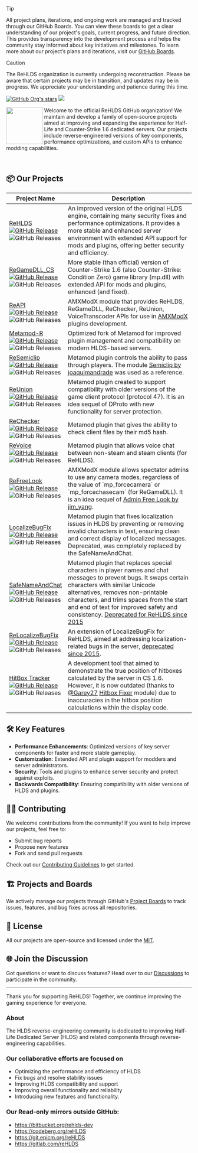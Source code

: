 > [!TIP]
> All project plans, iterations, and ongoing work are managed and tracked through our GitHub Boards. You can view these boards to get a clear understanding of our project's goals, current progress, and future direction. This provides transparency into the development process and helps the community stay informed about key initiatives and milestones. To learn more about our project’s plans and iterations, visit our [GitHub Boards](https://github.com/orgs/ReHLDS/projects).

> [!CAUTION]  
> The ReHLDS organization is currently undergoing reconstruction. Please be aware that certain projects may be in transition, and updates may be in progress. We appreciate your understanding and patience during this time.

<p align="left">
    <a href="https://github.com/orgs/rehlds/repositories"><img alt="GitHub Org's stars" src="https://img.shields.io/github/stars/rehlds?style=flat-square"/></a>
    <a href="https://t.me/ReHLDS_Community"><img src="https://img.shields.io/badge/any_text-Join-blue?style=flat-square&label=Telegram" /></a>
</p>

<p>
    <img align="left" width="100" height="100" src="https://avatars.githubusercontent.com/u/19829834?s=400&u=831357dc1ae5912297dddd88dc9e996ea0a6da76&v=4">

Welcome to the official ReHLDS GitHub organization! We maintain and develop a family of open-source projects aimed at improving and expanding the experience for Half-Life and Counter-Strike 1.6 dedicated servers. Our projects include reverse-engineered versions of key components, performance optimizations, and custom APIs to enhance modding capabilities.

</p>
<br>

## 📦 Our Projects

<table>
  <thead>
    <tr>
      <th>Project Name</th>
      <th>Description</th>
    </tr>
  </thead>
  <tbody>
    <tr>
      <td><a href="https://github.com/rehlds/rehlds">ReHLDS</a><br><a href="https://github.com/rehlds/rehlds/releases"><img alt="GitHub Release" src="https://img.shields.io/github/v/release/rehlds/rehlds?include_prereleases&style=flat-square"></a><br><img src="https://img.shields.io/github/downloads/rehlds/rehlds/total?style=flat-square" alt="GitHub Releases"></td>
      <td>An improved version of the original HLDS engine, containing many security fixes and performance optimizations. It provides a more stable and enhanced server environment with extended API support for mods and plugins, offering better security and efficiency.</td>
    </tr>
    <tr>
      <td><a href="https://github.com/rehlds/ReGameDLL_CS">ReGameDLL_CS</a><br><a href="https://github.com/rehlds/ReGameDLL_CS/releases"><img alt="GitHub Release" src="https://img.shields.io/github/v/release/s1lentq/ReGameDLL_CS?include_prereleases&style=flat-square"></a><br><img src="https://img.shields.io/github/downloads/s1lentq/ReGameDLL_CS/total?style=flat-square" alt="GitHub Releases"></td>
      <td>More stable (than official) version of Counter-Strike 1.6 (also Counter-Strike: Condition Zero) game library (mp.dll) with extended API for mods and plugins, enhanced (and fixed).</td>
    </tr>
    <tr>
      <td><a href="https://github.com/rehlds/reapi">ReAPI</a><br><a href="https://github.com/rehlds/reapi/releases"><img alt="GitHub Release" src="https://img.shields.io/github/v/release/rehlds/reapi?include_prereleases&style=flat-square"></a><br><img src="https://img.shields.io/github/downloads/rehlds/reapi/total?style=flat-square" alt="GitHub Releases"></td>
      <td>AMXModX module that provides ReHLDS, ReGameDLL, ReChecker, ReUnion, VoiceTranscoder APIs for use in <a href="https://github.com/alliedmodders/amxmodx">AMXModX</a> plugins development.</td>
    </tr>
    <tr>
      <td><a href="https://github.com/rehlds/Metamod-R">Metamod-R</a><br><a href="https://github.com/rehlds/Metamod-R/releases"><img alt="GitHub Release" src="https://img.shields.io/github/v/release/rehlds/Metamod-R?include_prereleases&style=flat-square"></a><br><img src="https://img.shields.io/github/downloads/rehlds/Metamod-R/total?style=flat-square" alt="GitHub Releases"></td>
      <td>Optimized fork of Metamod for improved plugin management and compatibility on modern HLDS-based servers.</td>
    </tr>
    <tr>
      <td><a href="https://github.com/rehlds/resemiclip">ReSemiclip</a><br><a href="https://github.com/rehlds/resemiclip/releases"><img alt="GitHub Release" src="https://img.shields.io/github/v/release/rehlds/resemiclip?include_prereleases&style=flat-square"></a><br><img src="https://img.shields.io/github/downloads/rehlds/resemiclip/total?style=flat-square" alt="GitHub Releases"></td>
      <td>Metamod plugin controls the ability to pass through players. The module <a href="https://forums.alliedmods.net/showthread.php?t=118322">Semiclip by joaquimandrade</a> was used as a reference.</td>
    </tr>
    <tr>
      <td><a href="https://github.com/rehlds/reunion">ReUnion</a><br><a href="https://github.com/rehlds/reunion/releases"><img alt="GitHub Release" src="https://img.shields.io/github/v/release/rehlds/reunion?include_prereleases&style=flat-square"></a><br><img src="https://img.shields.io/github/downloads/rehlds/reunion/total?style=flat-square" alt="GitHub Releases"></td>
      <td>Metamod plugin created to support compatibility with older versions of the game client protocol (protocol 47). It is an idea sequel of DProto with new functionality for server protection.</td>
    </tr>
    <tr>
      <td><a href="https://github.com/rehlds/rechecker">ReChecker</a><br><a href="https://github.com/rehlds/rechecker/releases"><img alt="GitHub Release" src="https://img.shields.io/github/v/release/rehlds/rechecker?include_prereleases&style=flat-square"></a><br><img src="https://img.shields.io/github/downloads/rehlds/rechecker/total?style=flat-square" alt="GitHub Releases"></td>
      <td>Metamod plugin that gives the ability to check client files by their md5 hash.</td>
    </tr>
    <tr>
      <td><a href="https://github.com/rehlds/revoice">ReVoice</a><br><a href="https://github.com/rehlds/revoice/releases"><img alt="GitHub Release" src="https://img.shields.io/github/v/release/rehlds/revoice?include_prereleases&style=flat-square"></a><br><img src="https://img.shields.io/github/downloads/rehlds/revoice/total?style=flat-square" alt="GitHub Releases"></td>
      <td>Metamod plugin that allows voice chat between non-steam and steam clients (for ReHLDS).</td>
    </tr>
    <tr>
      <td><a href="https://github.com/rehlds/refreelook">ReFreeLook</a><br><a href="https://github.com/rehlds/refreelook/releases"><img alt="GitHub Release" src="https://img.shields.io/github/v/release/rehlds/refreelook?include_prereleases&style=flat-square"></a><br><img src="https://img.shields.io/github/downloads/rehlds/refreelook/total?style=flat-square" alt="GitHub Releases"></td>
      <td>AMXModX module allows spectator admins to use any camera modes, regardless of the value of `mp_forcecamera` or `mp_forcechasecam` (for ReGameDLL). It is an idea sequel of <a href="https://forums.alliedmods.net/showthread.php?t=100067">Admin Free Look by jim_yang</a>.</td>
    </tr>
    <tr>
      <td><a href="https://github.com/s1lentq/localizebugfix">LocalizeBugFix</a><br><a href="https://github.com/s1lentq/localizebugfix/releases"><img alt="GitHub Release" src="https://img.shields.io/github/v/release/s1lentq/localizebugfix?include_prereleases&style=flat-square"></a><br><img src="https://img.shields.io/github/downloads/s1lentq/localizebugfix/total?style=flat-square" alt="GitHub Releases"></td>
      <td>Metamod plugin that fixes localization issues in HLDS by preventing or removing invalid characters in text, ensuring clean and correct display of localized messages. Deprecated, was completely replaced by the SafeNameAndChat.</td>
    </tr>
    <tr>
      <td><a href="https://github.com/WPMGPRoSToTeMa/SafeNameAndChat">SafeNameAndChat</a><br><a href="https://github.com/WPMGPRoSToTeMa/SafeNameAndChat/releases"><img alt="GitHub Release" src="https://img.shields.io/github/v/release/WPMGPRoSToTeMa/SafeNameAndChat?include_prereleases&style=flat-square"></a><br><img src="https://img.shields.io/github/downloads/WPMGPRoSToTeMa/SafeNameAndChat/total?style=flat-square" alt="GitHub Releases"></td>
      <td>Metamod plugin that replaces special characters in player names and chat messages to prevent bugs. It swaps certain characters with similar Unicode alternatives, removes non-printable characters, and trims spaces from the start and end of text for improved safety and consistency. <a href="https://github.com/rehlds/rehlds/issues/328#issuecomment-275837883">Deprecated for ReHLDS since 2015</a></td>
    </tr>
    <tr>
      <td><a href="https://github.com/rehlds/relocalizebugfix">ReLocalizeBugFix</a><br><a href="https://github.com/rehlds/relocalizebugfix/releases"><img alt="GitHub Release" src="https://img.shields.io/github/v/release/rehlds/relocalizebugfix?include_prereleases&style=flat-square"></a><br><img src="https://img.shields.io/github/downloads/rehlds/relocalizebugfix/total?style=flat-square" alt="GitHub Releases"></td>
      <td>An extension of LocalizeBugFix for ReHLDS, aimed at addressing localization-related bugs in the server, <a href="https://github.com/rehlds/rehlds/issues/328#issuecomment-275837883">deprecated since 2015</a>.</td>
    </tr>
    <tr>
      <td><a href="https://github.com/rehlds/hitboxtracker">HitBox Tracker</a><br><a href="https://github.com/rehlds/hitboxtracker/releases"><img alt="GitHub Release" src="https://img.shields.io/github/v/release/rehlds/hitboxtracker?include_prereleases&style=flat-square"></a><br><img src="https://img.shields.io/github/downloads/rehlds/hitboxtracker/total?style=flat-square" alt="GitHub Releases"></td>
      <td>A development tool that aimed to demonstrate the true position of hitboxes calculated by the server in CS 1.6. However, it is now outdated (thanks to <a href="https://github.com/Garey27">@Garey27</a> <a href="https://github.com/Garey27/hitbox_fixer">Hitbox Fixer</a> module) due to inaccuracies in the hitbox position calculations within the display code.</td>
    </tr>
  </tbody>
</table>

## 🛠️ Key Features

- **Performance Enhancements**: Optimized versions of key server components for faster and more stable gameplay.
- **Customization**: Extended API and plugin support for modders and server administrators.
- **Security**: Tools and plugins to enhance server security and protect against exploits.
- **Backwards Compatibility**: Ensuring compatibility with older versions of HLDS and plugins.

## 🧑‍💻 Contributing

We welcome contributions from the community! If you want to help improve our projects, feel free to:

- Submit bug reports
- Propose new features
- Fork and send pull requests

Check out our [Contributing Guidelines](CONTRIBUTING.md) to get started.

## 🏗️ Projects and Boards

We actively manage our projects through GitHub's [Project Boards](https://github.com/orgs/rehlds/projects) to track issues, features, and bug fixes across all repositories.

## 📄 License

All our projects are open-source and licensed under the [MIT](LICENSE).

## 🌐 Join the Discussion

Got questions or want to discuss features? Head over to our [Discussions](https://github.com/orgs/rehlds/discussions) to participate in the community.

---

Thank you for supporting ReHLDS! Together, we continue improving the gaming experience for everyone.

### About

The HLDS reverse-engineering community is dedicated to improving Half-Life Dedicated Server (HLDS) and related components through reverse-engineering capabilities.

### Our collaborative efforts are focused on

- Optimizing the performance and efficiency of HLDS
- Fix bugs and resolve stability issues
- Improving HLDS compatibility and support
- Improving overall functionality and reliability
- Introducing new features and functionality.

### Our Read-only mirrors outside GitHub:

- https://bitbucket.org/rehlds-dev
- https://codeberg.org/reHLDS
- https://git.epicm.org/reHLDS
- https://gitlab.com/reHLDS
